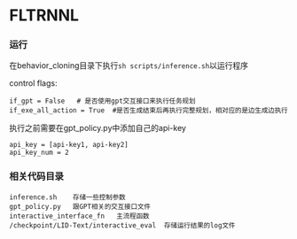 # FLTRNNL

### 运行
在behavior_cloning目录下执行`sh scripts/inference.sh`以运行程序


control flags:
```
if_gpt = False   # 是否使用gpt交互接口来执行任务规划
if_exe_all_action = True  #是否生成结束后再执行完整规划，相对应的是边生成边执行
```

执行之前需要在gpt_policy.py中添加自己的api-key
```
api_key = [api-key1, api-key2]
api_key_num = 2
```

### 相关代码目录
```
inference.sh    存储一些控制参数
gpt_policy.py   跟GPT相关的交互接口文件
interactive_interface_fn   主流程函数
/checkpoint/LID-Text/interactive_eval  存储运行结果的log文件


```
